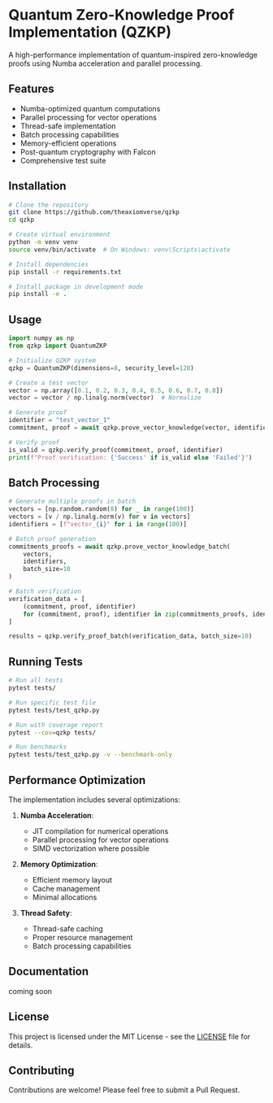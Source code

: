 # Quantum Zero-Knowledge Proof Implementation (QZKP)

A high-performance implementation of quantum-inspired zero-knowledge proofs using Numba acceleration and parallel processing.

## Features

- Numba-optimized quantum computations
- Parallel processing for vector operations
- Thread-safe implementation
- Batch processing capabilities
- Memory-efficient operations
- Post-quantum cryptography with Falcon
- Comprehensive test suite

## Installation

```bash
# Clone the repository
git clone https://github.com/theaxiomverse/qzkp
cd qzkp

# Create virtual environment
python -m venv venv
source venv/bin/activate  # On Windows: venv\Scripts\activate

# Install dependencies
pip install -r requirements.txt

# Install package in development mode
pip install -e .
```

## Usage

```python
import numpy as np
from qzkp import QuantumZKP

# Initialize QZKP system
qzkp = QuantumZKP(dimensions=8, security_level=128)

# Create a test vector
vector = np.array([0.1, 0.2, 0.3, 0.4, 0.5, 0.6, 0.7, 0.8])
vector = vector / np.linalg.norm(vector)  # Normalize

# Generate proof
identifier = "test_vector_1"
commitment, proof = await qzkp.prove_vector_knowledge(vector, identifier)

# Verify proof
is_valid = qzkp.verify_proof(commitment, proof, identifier)
print(f"Proof verification: {'Success' if is_valid else 'Failed'}")
```

## Batch Processing

```python
# Generate multiple proofs in batch
vectors = [np.random.random(8) for _ in range(100)]
vectors = [v / np.linalg.norm(v) for v in vectors]
identifiers = [f"vector_{i}" for i in range(100)]

# Batch proof generation
commitments_proofs = await qzkp.prove_vector_knowledge_batch(
    vectors,
    identifiers,
    batch_size=10
)

# Batch verification
verification_data = [
    (commitment, proof, identifier)
    for (commitment, proof), identifier in zip(commitments_proofs, identifiers)
]

results = qzkp.verify_proof_batch(verification_data, batch_size=10)
```

## Running Tests

```bash
# Run all tests
pytest tests/

# Run specific test file
pytest tests/test_qzkp.py

# Run with coverage report
pytest --cov=qzkp tests/

# Run benchmarks
pytest tests/test_qzkp.py -v --benchmark-only
```

## Performance Optimization

The implementation includes several optimizations:

1. **Numba Acceleration**:
   - JIT compilation for numerical operations
   - Parallel processing for vector operations
   - SIMD vectorization where possible

2. **Memory Optimization**:
   - Efficient memory layout
   - Cache management
   - Minimal allocations

3. **Thread Safety**:
   - Thread-safe caching
   - Proper resource management
   - Batch processing capabilities

## Documentation

coming soon

## License

This project is licensed under the MIT License - see the [LICENSE](LICENSE) file for details.

## Contributing

Contributions are welcome! Please feel free to submit a Pull Request.

